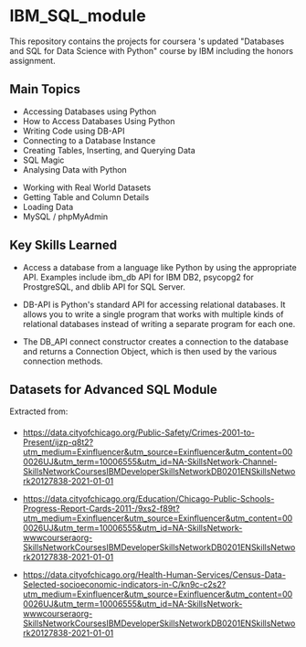 # IBM_SQL_module

This repository contains the projects for coursera 's updated "Databases and SQL for Data Science with Python" course by IBM including the honors assignment.

## Main Topics
* Accessing Databases using Python
* How to Access Databases Using Python
* Writing Code using DB-API
* Connecting to a Database Instance
* Creating Tables, Inserting, and Querying Data
* SQL Magic
* Analysing Data with Python

- Working with Real World Datasets
- Getting Table and Column Details
- Loading Data
- MySQL / phpMyAdmin
  
## Key Skills Learned

- Access a database from a language like Python by using the appropriate API. Examples include ibm_db API for IBM DB2, psycopg2 for ProstgreSQL, and dblib API for SQL Server.

- DB-API is Python's standard API for accessing relational databases. It allows you to write a single program that works with multiple kinds of relational databases instead of writing a separate program for each one.

- The DB_API connect constructor creates a connection to the database and returns a Connection Object, which is then used by the various connection methods.

## Datasets for Advanced SQL Module

Extracted from:

####
- https://data.cityofchicago.org/Public-Safety/Crimes-2001-to-Present/ijzp-q8t2?utm_medium=Exinfluencer&utm_source=Exinfluencer&utm_content=000026UJ&utm_term=10006555&utm_id=NA-SkillsNetwork-Channel-SkillsNetworkCoursesIBMDeveloperSkillsNetworkDB0201ENSkillsNetwork20127838-2021-01-01

- https://data.cityofchicago.org/Education/Chicago-Public-Schools-Progress-Report-Cards-2011-/9xs2-f89t?utm_medium=Exinfluencer&utm_source=Exinfluencer&utm_content=000026UJ&utm_term=10006555&utm_id=NA-SkillsNetwork-wwwcourseraorg-SkillsNetworkCoursesIBMDeveloperSkillsNetworkDB0201ENSkillsNetwork20127838-2021-01-01

- https://data.cityofchicago.org/Health-Human-Services/Census-Data-Selected-socioeconomic-indicators-in-C/kn9c-c2s2?utm_medium=Exinfluencer&utm_source=Exinfluencer&utm_content=000026UJ&utm_term=10006555&utm_id=NA-SkillsNetwork-wwwcourseraorg-SkillsNetworkCoursesIBMDeveloperSkillsNetworkDB0201ENSkillsNetwork20127838-2021-01-01
